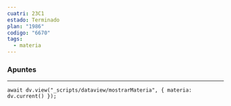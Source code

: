 ```yaml
---
cuatri: 23C1
estado: Terminado
plan: "1986"
codigo: "6670"
tags:
  - materia
---
```

### Apuntes 
---
```dataviewjs
await dv.view("_scripts/dataview/mostrarMateria", { materia: dv.current() });
```